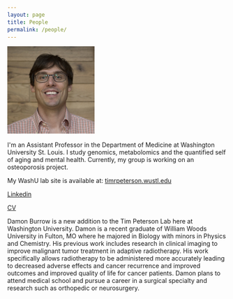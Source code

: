 ```yaml
---
layout: page
title: People
permalink: /people/
---
```


<img src="/img/tim-square.jpg" alt="Tim Peterson" style="width: 200px;border-radius;4px"/>


<!--![/img/tim-better.jpg](/img/tim-better.jpg)-->

I'm an Assistant Professor in the Department of Medicine at Washington University St. Louis. I study genomics, metabolomics and the quantified self of aging and mental health. Currently, my group is working on an osteoporosis project.


My WashU lab site is available at: [timrpeterson.wustl.edu](http://dbbs.wustl.edu/faculty/Pages/faculty_bio.aspx?SID=6646)

[Linkedin](https://www.linkedin.com/petersontimr)

[CV](https://drive.google.com/file/d/0B3ZPujVKX6GIUlJiQWJhUll5c3M/view?usp=sharing)


Damon Burrow is a new addition to the Tim Peterson Lab here at Washington University. Damon is a recent graduate of William Woods University in Fulton, MO where he majored in Biology with minors in Physics and Chemistry. His previous work includes research in clinical imaging to improve malignant tumor treatment in adaptive radiotherapy. His work specifically allows radiotherapy to be administered more accurately leading to decreased adverse effects and cancer recurrence and improved outcomes and improved quality of life for cancer patients. Damon plans to attend medical school and pursue a career in a surgical specialty and research such as orthopedic or neurosurgery. 

